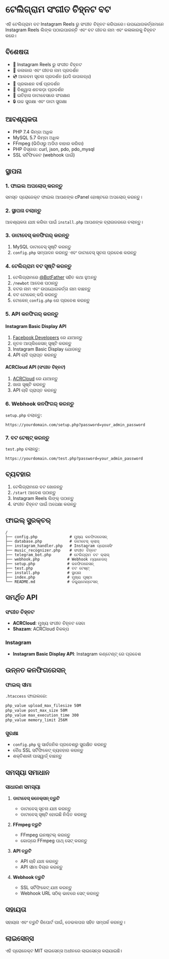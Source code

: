 # ଟେଲିଗ୍ରାମ ସଂଗୀତ ଚିହ୍ନଟ ବଟ

ଏହି ଟେଲିଗ୍ରାମ ବଟ Instagram Reels ରୁ ସଂଗୀତ ଚିହ୍ନଟ କରିପାରେ। ଉପଯୋଗକର୍ତ୍ତାମାନେ Instagram Reels ଲିଙ୍କ ପଠାଇପାରନ୍ତି ଏବଂ ବଟ ଗୀତର ନାମ ଏବଂ କଳାକାରକୁ ଚିହ୍ନଟ କରେ।

## ବିଶେଷତା

- 🎵 Instagram Reels ରୁ ସଂଗୀତ ଚିହ୍ନଟ
- 🎤 କଳାକାର ଏବଂ ଗୀତର ନାମ ପ୍ରଦର୍ଶନ
- 💿 ଆଲବମ ସୂଚନା ପ୍ରଦର୍ଶନ (ଯଦି ଉପଲବ୍ଧ)
- 📅 ପ୍ରକାଶନ ବର୍ଷ ପ୍ରଦର୍ଶନ
- 🎯 ବିଶ୍ୱାସ ଶତକଡ଼ା ପ୍ରଦର୍ଶନ
- 💾 ଇତିହାସ ଡାଟାବେସରେ ସଂରକ୍ଷଣ
- 🔒 ଉଚ୍ଚ ସୁରକ୍ଷା ଏବଂ ଡାଟା ସୁରକ୍ଷା

## ଆବଶ୍ୟକତା

- PHP 7.4 କିମ୍ବା ଅଧିକ
- MySQL 5.7 କିମ୍ବା ଅଧିକ
- FFmpeg (ଭିଡିଓରୁ ଅଡିଓ ବାହାର କରିବା)
- PHP ବିସ୍ତାର: curl, json, pdo, pdo_mysql
- SSL ସର୍ଟିଫିକେଟ (webhook ପାଇଁ)

## ସ୍ଥାପନା

### 1. ଫାଇଲ ଅପଲୋଡ୍ କରନ୍ତୁ

ସମସ୍ତ ପ୍ରୋଜେକ୍ଟ ଫାଇଲ ଆପଣଙ୍କ cPanel ହୋଷ୍ଟରେ ଅପଲୋଡ୍ କରନ୍ତୁ।

### 2. ସ୍ଥାପନା ଚଲାନ୍ତୁ

ଆବଶ୍ୟକତା ଯାଞ୍ଚ କରିବା ପାଇଁ `install.php` ଆପଣଙ୍କ ବ୍ରାଉଜରରେ ଚଲାନ୍ତୁ।

### 3. ଡାଟାବେସ୍ କନଫିଗର୍ କରନ୍ତୁ

1. MySQL ଡାଟାବେସ୍ ସୃଷ୍ଟି କରନ୍ତୁ
2. `config.php` ସମ୍ପାଦନ କରନ୍ତୁ ଏବଂ ଡାଟାବେସ୍ ସୂଚନା ପ୍ରବେଶ କରନ୍ତୁ

### 4. ଟେଲିଗ୍ରାମ ବଟ ସୃଷ୍ଟି କରନ୍ତୁ

1. ଟେଲିଗ୍ରାମରେ [@BotFather](https://t.me/botfather) ସହିତ କଥା ହୁଅନ୍ତୁ
2. `/newbot` ଆଦେଶ ପଠାନ୍ତୁ
3. ବଟର ନାମ ଏବଂ ଉପଯୋଗକର୍ତ୍ତା ନାମ ବାଛନ୍ତୁ
4. ବଟ ଟୋକେନ୍ କପି କରନ୍ତୁ
5. ଟୋକେନ୍ `config.php` ରେ ପ୍ରବେଶ କରନ୍ତୁ

### 5. API କନଫିଗର୍ କରନ୍ତୁ

#### Instagram Basic Display API
1. [Facebook Developers](https://developers.facebook.com/) ରେ ଯାଆନ୍ତୁ
2. ନୂତନ ଆପ୍ଲିକେସନ୍ ସୃଷ୍ଟି କରନ୍ତୁ
3. Instagram Basic Display ଯୋଡନ୍ତୁ
4. API ଚାବି ପ୍ରାପ୍ତ କରନ୍ତୁ

#### ACRCloud API (ସଂଗୀତ ଚିହ୍ନଟ)
1. [ACRCloud](https://www.acrcloud.com/) ରେ ଯାଆନ୍ତୁ
2. ଖାତା ସୃଷ୍ଟି କରନ୍ତୁ
3. API ଚାବି ପ୍ରାପ୍ତ କରନ୍ତୁ

### 6. Webhook କନଫିଗର୍ କରନ୍ତୁ

`setup.php` ଚଲାନ୍ତୁ:

```
https://yourdomain.com/setup.php?password=your_admin_password
```

### 7. ବଟ ଟେଷ୍ଟ୍ କରନ୍ତୁ

`test.php` ଚଲାନ୍ତୁ:

```
https://yourdomain.com/test.php?password=your_admin_password
```

## ବ୍ୟବହାର

1. ଟେଲିଗ୍ରାମରେ ବଟ ଖୋଜନ୍ତୁ
2. `/start` ଆଦେଶ ପଠାନ୍ତୁ
3. Instagram Reels ଲିଙ୍କ୍ ପଠାନ୍ତୁ
4. ସଂଗୀତ ଚିହ୍ନଟ ପାଇଁ ଅପେକ୍ଷା କରନ୍ତୁ

## ଫାଇଲ୍ ସ୍ଟ୍ରକ୍ଚର୍

```
/
├── config.php              # ମୁଖ୍ୟ କନଫିଗରେସନ୍
├── database.php            # ଡାଟାବେସ୍ କ୍ଲାସ୍
├── instagram_handler.php   # Instagram ପ୍ରୋସେସିଂ
├── music_recognizer.php    # ସଂଗୀତ ଚିହ୍ନଟ
├── telegram_bot.php        # ଟେଲିଗ୍ରାମ ବଟ କ୍ଲାସ୍
├── webhook.php            # Webhook ମ୍ୟାନେଜର୍
├── setup.php              # କନଫିଗରେସନ୍
├── test.php               # ବଟ ଟେଷ୍ଟ୍
├── install.php            # ସ୍ଥାପନା
├── index.php              # ମୁଖ୍ୟ ପୃଷ୍ଠା
└── README.md              # ଡକ୍ୟୁମେଣ୍ଟେସନ୍
```

## ସମର୍ଥିତ API

### ସଂଗୀତ ଚିହ୍ନଟ
- **ACRCloud**: ମୁଖ୍ୟ ସଂଗୀତ ଚିହ୍ନଟ ସେବା
- **Shazam**: ACRCloud ବିକଳ୍ପ

### Instagram
- **Instagram Basic Display API**: Instagram କଣ୍ଟେଣ୍ଟ୍ ରେ ପ୍ରବେଶ

## ଉନ୍ନତ କନଫିଗରେସନ୍

### ଫାଇଲ୍ ସୀମା
`.htaccess` ଫାଇଲରେ:
```apache
php_value upload_max_filesize 50M
php_value post_max_size 50M
php_value max_execution_time 300
php_value memory_limit 256M
```

### ସୁରକ୍ଷା
- `config.php` କୁ ସାର୍ବଜନିକ ପ୍ରବେଶରୁ ସୁରକ୍ଷିତ କରନ୍ତୁ
- ବୈଧ SSL ସର୍ଟିଫିକେଟ୍ ବ୍ୟବହାର କରନ୍ତୁ
- ଶକ୍ତିଶାଳୀ ପାସୱାର୍ଡ୍ ବାଛନ୍ତୁ

## ସମସ୍ୟା ସମାଧାନ

### ସାଧାରଣ ସମସ୍ୟା

1. **ଡାଟାବେସ୍ କନେକ୍ସନ୍ ତ୍ରୁଟି**
   - ଡାଟାବେସ୍ ସୂଚନା ଯାଞ୍ଚ କରନ୍ତୁ
   - ଡାଟାବେସ୍ ସୃଷ୍ଟି ହୋଇଛି ନିଶ୍ଚିତ କରନ୍ତୁ

2. **FFmpeg ତ୍ରୁଟି**
   - FFmpeg ଇନଷ୍ଟଲ୍ କରନ୍ତୁ
   - କୋଡ୍ରେ FFmpeg ପାଥ୍ ସେଟ୍ କରନ୍ତୁ

3. **API ତ୍ରୁଟି**
   - API ଚାବି ଯାଞ୍ଚ କରନ୍ତୁ
   - API ସୀମା ବିଚାର କରନ୍ତୁ

4. **Webhook ତ୍ରୁଟି**
   - SSL ସର୍ଟିଫିକେଟ୍ ଯାଞ୍ଚ କରନ୍ତୁ
   - Webhook URL ସଠିକ୍ ଭାବରେ ସେଟ୍ କରନ୍ତୁ

## ସହାୟତା

ସହାୟତା ଏବଂ ତ୍ରୁଟି ରିପୋର୍ଟ ପାଇଁ, ଡେଭଲପର ସହିତ ସମ୍ପର୍କ କରନ୍ତୁ।

## ଲାଇସେନ୍ସ

ଏହି ପ୍ରୋଜେକ୍ଟ MIT ଲାଇସେନ୍ସ ଅଧୀନରେ ଲାଇସେନ୍ସ କରାଯାଇଛି।